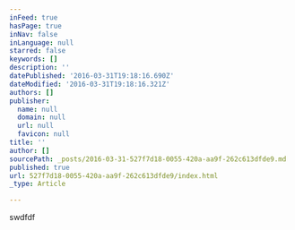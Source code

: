 ```yaml
---
inFeed: true
hasPage: true
inNav: false
inLanguage: null
starred: false
keywords: []
description: ''
datePublished: '2016-03-31T19:18:16.690Z'
dateModified: '2016-03-31T19:18:16.321Z'
authors: []
publisher:
  name: null
  domain: null
  url: null
  favicon: null
title: ''
author: []
sourcePath: _posts/2016-03-31-527f7d18-0055-420a-aa9f-262c613dfde9.md
published: true
url: 527f7d18-0055-420a-aa9f-262c613dfde9/index.html
_type: Article

---
```

swdfdf